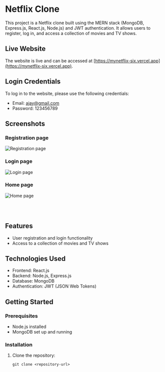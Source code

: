 # Netflix Clone

This project is a Netflix clone built using the MERN stack (MongoDB, Express.js, React.js, Node.js) and JWT authentication. It allows users to register, log in, and access a collection of movies and TV shows.

## Live Website

The website is live and can be accessed at [https://mynetflix-six.vercel.app](https://mynetflix-six.vercel.app).

## Login Credentials

To log in to the website, please use the following credentials:

- Email: ajay@gmail.com
- Password: 123456789

## Screenshots

### Registration page
![Registration page](https://i.postimg.cc/7LfxQs9D/Screenshot-639.png)

### Login page
![Login page](https://i.postimg.cc/P5v331D9/Screenshot-638.png)

### Home page
![Home page](https://i.postimg.cc/qMWVvJxf/Screenshot-637.png)

<br>
<br>

## Features

- User registration and login functionality
- Access to a collection of movies and TV shows

## Technologies Used

- Frontend: React.js
- Backend: Node.js, Express.js
- Database: MongoDB
- Authentication: JWT (JSON Web Tokens)

## Getting Started

### Prerequisites

- Node.js installed
- MongoDB set up and running

### Installation

1. Clone the repository:

   ```shell
   git clone <repository-url>
